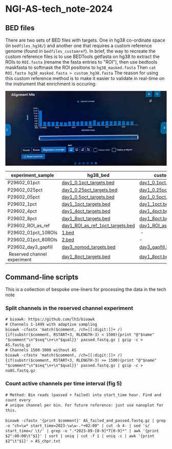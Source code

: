 # NGI-AS-tech_note-2024

## BED files

There are two sets of BED files with targets. One in hg38 co-ordinate space (in `bedfiles_hg38/`) and another one that requires a custom reference genome (found in `bedfiles_customref`). 
In brief, the way to recreate the custom reference files is to use BEDTools getfasta on hg38 to extract the ROIs to `ROI.fasta` (rename the fasta entries to "ROI"), then use bedtools maskfasta to softmask the ROI positions to `hg38_masked.fasta` Then `cat ROI.fasta hg38_masked.fasta > custom_hg38.fasta`
The reason for using this custom reference method is to make it easier to validate in real-time on the instrument that enrichment is occuring:

![Coverage of ROI shown in relation to the rest of the genome of an ongoing run in MinKNOW](docs/minknow_enrichment.jpg)

| experiment_sample | hg38_bed | custom_bed |
| ---- | ---- | ---- |
| P29602_01pct | [day1_0.1pct_targets.bed](bedfiles_hg38/day1_0.1pct_targets.bed) | [day1_0.1pct.bed](bedfiles_customref/day1_0.1pct.bed) |
| P29602_025pct | [day1_0.25pct_targets.bed](bedfiles_hg38/day1_0.25pct_targets.bed) | [day1_0.25pct.bed](bedfiles_customref/day1_0.25pct.bed) |
| P29602_05pct | [day1_0.5pct_targets.bed](bedfiles_hg38/day1_0.5pct_targets.bed) | [day1_0.5pct.bed](bedfiles_customref/day1_0.5pct.bed) |
| P29602_1pct | [day1_1pct_targets.bed](bedfiles_hg38/day1_1pct_targets.bed) | [day1_1pct.bed](bedfiles_customref/day1_1pct.bed) |
| P29602_4pct | [day1_4pct_targets.bed](bedfiles_hg38/day1_4pct_targets.bed) | [day1_4pct.bed](bedfiles_customref/day1_4pct.bed) |
| P29602_8pct | [day1_8pct_targets.bed](bedfiles_hg38/day1_8pct_targets.bed) | [day1_8pct.bed](bedfiles_customref/day1_8pct.bed) |
| P29602_ROI_as_ref | [day1_ROI_as_ref_1pct_targets.bed](bedfiles_hg38/day1_ROI_as_ref_1pct_targets.bed) | [day1_ROI_as_ref_1pct.bed](bedfiles_customref/day1_ROI_as_ref_1pct.bed) |
| P29602_01pct_10ROIs | [1.bed](bedfiles_hg38/1.bed) | - |
| P29602_01pct_80ROIs | [2.bed](bedfiles_hg38/2.bed) | - |
| P29602_day3_gapfill | [day3_nomod_targets.bed](bedfiles_hg38/day3_nomod_targets.bed) | [day3_gapfill.bed](bedfiles_customref/day3_gapfill.bed) |
| Reserved channel experiment | [day1_8pct_targets.bed](bedfiles_hg38/day1_8pct_targets.bed) | [day1_8pct.bed](bedfiles_customref/day1_8pct.bed) |

## Command-line scripts

This is a collection of bespoke one-liners for processing the data in the tech note

### Split channels in the reserved channel experiment
```
# bioawk: https://github.com/lh3/bioawk
# Channels 1-1499 with adaptive sampling
bioawk -cfastx 'match($comment, /ch=[[:digit:]]+ /){if(substr($comment, RSTART+3, RLENGTH-3) < 1500){print "@"$name" "$comment"\n"$seq"\n+\n"$qual}}' passed.fastq.gz | gzip -c > AS.fastq.gz
# Channels 1500-3000 without AS
bioawk -cfastx 'match($comment, /ch=[[:digit:]]+ /){if(substr($comment, RSTART+3, RLENGTH-3) >= 1500){print "@"$name" "$comment"\n"$seq"\n+\n"$qual}}' passed.fastq.gz | gzip -c > noAS.fastq.gz
```

### Count active channels per time interval (fig 5)

```
# Method: Bin reads (passed + failed) into start_time hour. Find and count every 
# unique channel per bin. For future reference: just use nanoplot for this.

bioawk -cfastx '{print $comment}' AS_failed_and_passed.fastq.gz | grep -o "ch=\w* start_time=2023-\w\w-.*+02:00" | cut -b 4- | sed 's/ start_time=/ \t/' | grep -o ".*2023-09-[0-9]*T[0-9]*" | awk '{print $2":00:00\t"$1}' | sort | uniq | cut -f 1 | uniq -c | awk '{print $2"\t"$1}' > AS_chpr.txt
```



